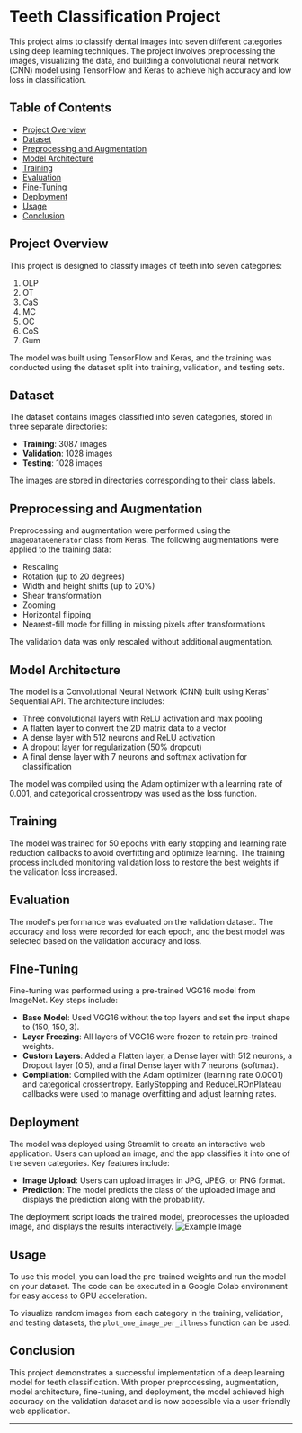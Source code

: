 # Teeth Classification Project

This project aims to classify dental images into seven different categories using deep learning techniques. The project involves preprocessing the images, visualizing the data, and building a convolutional neural network (CNN) model using TensorFlow and Keras to achieve high accuracy and low loss in classification.

## Table of Contents
- [Project Overview](#project-overview)
- [Dataset](#dataset)
- [Preprocessing and Augmentation](#preprocessing-and-augmentation)
- [Model Architecture](#model-architecture)
- [Training](#training)
- [Evaluation](#evaluation)
- [Fine-Tuning](#fine-tuning)
- [Deployment](#deployment)
- [Usage](#usage)
- [Conclusion](#conclusion)

## Project Overview

This project is designed to classify images of teeth into seven categories:
1. OLP
2. OT
3. CaS
4. MC
5. OC
6. CoS
7. Gum

The model was built using TensorFlow and Keras, and the training was conducted using the dataset split into training, validation, and testing sets.

## Dataset

The dataset contains images classified into seven categories, stored in three separate directories:
- **Training**: 3087 images
- **Validation**: 1028 images
- **Testing**: 1028 images

The images are stored in directories corresponding to their class labels.

## Preprocessing and Augmentation

Preprocessing and augmentation were performed using the `ImageDataGenerator` class from Keras. The following augmentations were applied to the training data:
- Rescaling
- Rotation (up to 20 degrees)
- Width and height shifts (up to 20%)
- Shear transformation
- Zooming
- Horizontal flipping
- Nearest-fill mode for filling in missing pixels after transformations

The validation data was only rescaled without additional augmentation.

## Model Architecture

The model is a Convolutional Neural Network (CNN) built using Keras' Sequential API. The architecture includes:
- Three convolutional layers with ReLU activation and max pooling
- A flatten layer to convert the 2D matrix data to a vector
- A dense layer with 512 neurons and ReLU activation
- A dropout layer for regularization (50% dropout)
- A final dense layer with 7 neurons and softmax activation for classification

The model was compiled using the Adam optimizer with a learning rate of 0.001, and categorical crossentropy was used as the loss function.

## Training

The model was trained for 50 epochs with early stopping and learning rate reduction callbacks to avoid overfitting and optimize learning. The training process included monitoring validation loss to restore the best weights if the validation loss increased.

## Evaluation

The model's performance was evaluated on the validation dataset. The accuracy and loss were recorded for each epoch, and the best model was selected based on the validation accuracy and loss.

## Fine-Tuning

Fine-tuning was performed using a pre-trained VGG16 model from ImageNet. Key steps include:
- **Base Model**: Used VGG16 without the top layers and set the input shape to (150, 150, 3).
- **Layer Freezing**: All layers of VGG16 were frozen to retain pre-trained weights.
- **Custom Layers**: Added a Flatten layer, a Dense layer with 512 neurons, a Dropout layer (0.5), and a final Dense layer with 7 neurons (softmax).
- **Compilation**: Compiled with the Adam optimizer (learning rate 0.0001) and categorical crossentropy. EarlyStopping and ReduceLROnPlateau callbacks were used to manage overfitting and adjust learning rates.

## Deployment

The model was deployed using Streamlit to create an interactive web application. Users can upload an image, and the app classifies it into one of the seven categories. Key features include:
- **Image Upload**: Users can upload images in JPG, JPEG, or PNG format.
- **Prediction**: The model predicts the class of the uploaded image and displays the prediction along with the probability.

The deployment script loads the trained model, preprocesses the uploaded image, and displays the results interactively.
![Example Image]([https://github.com/AalaaAyman24/Teeth_Classification_Final/blob/main/Teeth_Disease_Classifier_App.png](https://github.com/AalaaAyman24/Water_Segmentation/blob/main/Water_Segmentation_App.png))

## Usage

To use this model, you can load the pre-trained weights and run the model on your dataset. The code can be executed in a Google Colab environment for easy access to GPU acceleration.

To visualize random images from each category in the training, validation, and testing datasets, the `plot_one_image_per_illness` function can be used.

## Conclusion

This project demonstrates a successful implementation of a deep learning model for teeth classification. With proper preprocessing, augmentation, model architecture, fine-tuning, and deployment, the model achieved high accuracy on the validation dataset and is now accessible via a user-friendly web application.

---
